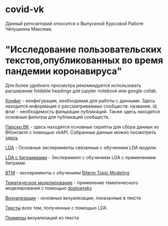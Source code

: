 # covid-vk

Данный репозиторий относится к Выпускной Курсовой Работе Чёлушкина Максима.

# "Исследование пользовательских текстов,опубликованных во время пандемии коронавируса"

Для более удобного просмотра рекомендуется использовать расширение foldable headings для jupyter notebook или google collab.

[Конфиг](https://github.com/mschelushkin/covid-vk/blob/main/config.json) - конфигурация, необходимая для работы с данными.
Здесь находится информация о рассматриваемых сообществ: названия, id, флаг - необходимость фильрации публикаций.
Также здесь находятся основные фильтры для публикаций сообществ.

[Парсер ВК](https://github.com/mschelushkin/covid-vk/blob/main/vk_parser.ipynb) - здесь находятся основные скрипты для сбора данных из ВКонтакте с помощью vkAPI.
Собранные данные можно посмотреть [здесь](https://drive.google.com/drive/folders/13P6Z_aNf87Bwdf5R1DW-zPh8YMmREqr2)

[LDA](https://github.com/mschelushkin/covid-vk/blob/main/LDA_model.ipynb) - Основные эксперименты связанные с обучением LDA модели.

[LDA с биграммами](https://github.com/mschelushkin/covid-vk/blob/main/LDA_model-bigrams.ipynb) - Эксперимент с обучением LDA с применением биграмм.

[BTM](https://github.com/mschelushkin/covid-vk/blob/main/BTM.ipynb) - эксперименты с обучением [Biterm Topic Modeling](https://github.com/bnosac/BTM)

[Тематическое моделирование](https://github.com/mschelushkin/covid-vk/blob/main/tone%20detection.ipynb) - применение тематического моделирования с помощью [dostoevsky](https://pypi.org/project/dostoevsky/)

[Визуализации](https://github.com/mschelushkin/covid-vk/blob/main/diploma%20vis.ipynb) - основные визуализации, показанные в тексте

[Тексты](https://github.com/mschelushkin/covid-vk/tree/main/topic_texts) всех тем, полученных с помощью LDA

[Примеры](https://github.com/mschelushkin/covid-vk/tree/main/visualization) визуализаций из текста
